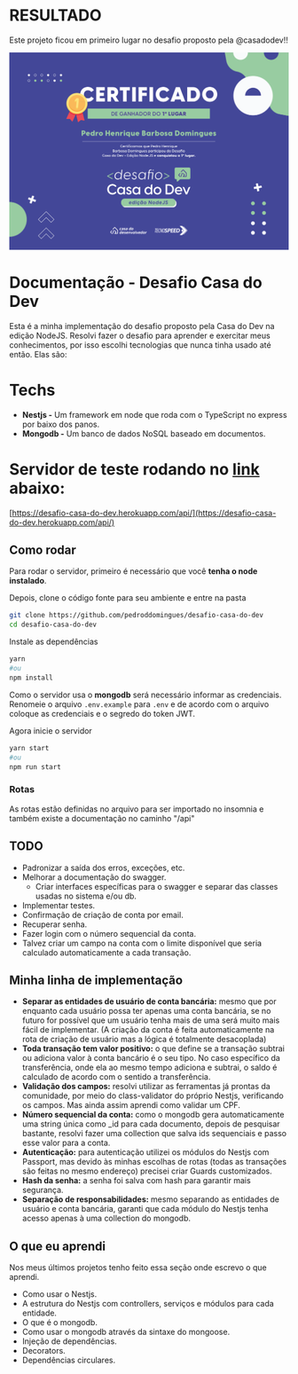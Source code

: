# RESULTADO
Este projeto ficou em primeiro lugar no desafio proposto pela @casadodev!!


![Certificado de vencedor](https://github.com/pedroddomingues/desafio-casa-do-dev/blob/main/certificado_de_vencedor1_Pedro%20Henrique%20Barbosa%20Domingues%20(1).png)


# Documentação - Desafio Casa do Dev

Esta é a minha implementação do desafio proposto pela Casa do Dev na edição NodeJS. Resolvi fazer o desafio para aprender e exercitar meus conhecimentos, por isso escolhi tecnologias que nunca tinha usado até então. Elas são:

# Techs

- **Nestjs -** Um framework em node que  roda com o TypeScript no express por baixo dos panos.
- **Mongodb -** Um banco de dados NoSQL baseado em documentos.

# Servidor de teste rodando no [link](https://desafio-casa-do-dev.herokuapp.com/api/) abaixo:
[https://desafio-casa-do-dev.herokuapp.com/api/](https://desafio-casa-do-dev.herokuapp.com/api/)

## Como rodar

Para rodar o servidor, primeiro é necessário que você **tenha o node instalado**.

Depois, clone o código fonte para seu ambiente e entre na pasta

```bash
git clone https://github.com/pedroddomingues/desafio-casa-do-dev
cd desafio-casa-do-dev
```

Instale as dependências

```bash
yarn
#ou
npm install
```

Como o servidor usa o **mongodb** será necessário informar as credenciais. Renomeie o arquivo `.env.example` para `.env` e de acordo com o arquivo coloque as credenciais e o segredo do token JWT.

Agora inicie o servidor

```bash
yarn start
#ou
npm run start
```

### Rotas

As rotas estão definidas no arquivo para ser importado no insomnia e também existe a documentação no caminho "/api"

## TODO

- Padronizar a saída dos erros, exceções, etc.
- Melhorar a documentação do swagger.
    - Criar interfaces específicas para o swagger e separar das classes usadas no sistema e/ou db.
- Implementar testes.
- Confirmação de criação de conta por email.
- Recuperar senha.
- Fazer login com o número sequencial da conta.
- Talvez criar um campo na conta com o limite disponível que seria calculado automaticamente a cada transação.

## Minha linha de implementação

- **Separar as entidades de usuário de conta bancária:** mesmo que por enquanto cada usuário possa ter apenas uma conta bancária, se no futuro for possível que um usuário tenha mais de uma será muito mais fácil de implementar. (A criação da conta é feita automaticamente na rota de criação de usuário mas a lógica é totalmente desacoplada)
- **Toda transação tem valor positivo:** o que define se a transação subtrai ou adiciona valor à conta bancário é o seu tipo. No caso específico da transferência, onde ela ao mesmo tempo adiciona e subtrai, o saldo é calculado de acordo com o sentido a transferência.
- **Validação dos campos:** resolvi utilizar as ferramentas já prontas da comunidade, por meio do class-validator do próprio Nestjs, verificando os campos. Mas ainda assim aprendi como validar um CPF.
- **Número sequencial da conta:** como o mongodb gera automaticamente uma string única como _id para cada documento, depois de pesquisar bastante, resolvi fazer uma collection que salva ids sequenciais e passo esse valor para a conta.
- **Autenticação:** para autenticação utilizei os módulos do Nestjs com Passport, mas devido às minhas escolhas de rotas (todas as transações são feitas no mesmo endereço) precisei criar Guards customizados.
- **Hash da senha:** a senha foi salva com hash para garantir mais segurança.
- **Separação de responsabilidades:** mesmo separando as entidades de usuário e conta bancária, garanti que cada módulo do Nestjs tenha acesso apenas à uma collection do mongodb.

## O que eu aprendi

Nos meus últimos projetos tenho feito essa seção onde escrevo o que aprendi.

- Como usar o Nestjs.
- A estrutura do Nestjs com controllers, serviços e módulos para cada entidade.
- O que é o mongodb.
- Como usar o mongodb através da sintaxe do mongoose.
- Injeção de dependências.
- Decorators.
- Dependências circulares.
